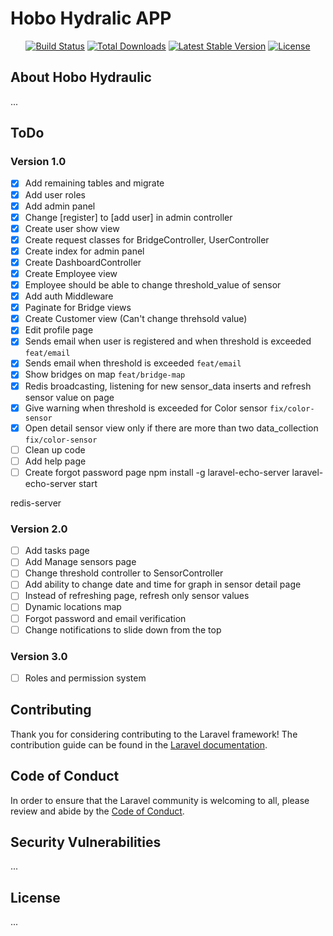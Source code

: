 # Hobo Hydralic APP
<p align="center">
<a href="https://travis-ci.org/laravel/framework"><img src="https://travis-ci.org/laravel/framework.svg" alt="Build Status"></a>
<a href="https://packagist.org/packages/laravel/framework"><img src="https://img.shields.io/packagist/dt/laravel/framework" alt="Total Downloads"></a>
<a href="https://packagist.org/packages/laravel/framework"><img src="https://img.shields.io/packagist/v/laravel/framework" alt="Latest Stable Version"></a>
<a href="https://packagist.org/packages/laravel/framework"><img src="https://img.shields.io/packagist/l/laravel/framework" alt="License"></a>
</p>

## About Hobo Hydraulic

...

## ToDo
### Version 1.0

- [X] Add remaining tables and migrate
- [X] Add user roles
- [X] Add admin panel
- [X] Change [register] to [add user] in admin controller
- [X] Create user show view
- [X] Create request classes for BridgeController, UserController
- [X] Create index for admin panel
- [X] Create DashboardController
- [X] Create Employee view
- [X] Employee should be able to change threshold_value of sensor
- [X] Add auth Middleware
- [X] Paginate for Bridge views
- [X] Create Customer view (Can't change threhsold value)
- [X] Edit profile page
- [X] Sends email when user is registered and when threshold is exceeded ``` feat/email ```
- [X] Sends email when threshold is exceeded ``` feat/email ```
- [X] Show bridges on map ``` feat/bridge-map ```
- [X] Redis broadcasting, listening for new sensor_data inserts and refresh sensor value on page
- [X] Give warning when threshold is exceeded for Color sensor ``` fix/color-sensor ```
- [X] Open detail sensor view only if there are more than two data_collection ``` fix/color-sensor ```
- [ ] Clean up code
- [ ] Add help page
- [ ] Create forgot password page
npm install -g laravel-echo-server
laravel-echo-server start

redis-server


### Version 2.0

- [ ] Add tasks page
- [ ] Add Manage sensors page
- [ ] Change threshold controller to SensorController
- [ ] Add ability to change date and time for graph in sensor detail page
- [ ] Instead of refreshing page, refresh only sensor values
- [ ] Dynamic locations map
- [ ] Forgot password and email verification
- [ ] Change notifications to slide down from the top

### Version 3.0
- [ ] Roles and permission system

## Contributing

Thank you for considering contributing to the Laravel framework! The contribution guide can be found in the [Laravel documentation](https://laravel.com/docs/contributions).

## Code of Conduct

In order to ensure that the Laravel community is welcoming to all, please review and abide by the [Code of Conduct](https://laravel.com/docs/contributions#code-of-conduct).

## Security Vulnerabilities

...

## License

...
